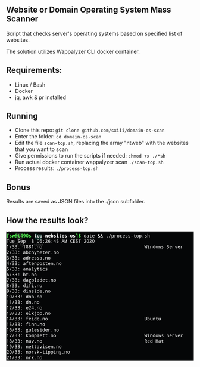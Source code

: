 ## Website or Domain Operating System Mass Scanner
Script that checks server's operating systems based on specified list of websites.

The solution utilizes Wappalyzer CLI docker container.

## Requirements:
* Linux / Bash
* Docker
* jq, awk & pr installed

## Running
* Clone this repo: `git clone github.com/sxiii/domain-os-scan`
* Enter the folder: `cd domain-os-scan`
* Edit the file `scan-top.sh`, replacing the array "ntweb" with the websites that you want to scan
* Give permissions to run the scripts if needed: `chmod +x ./*sh`
* Run actual docker container wappalyzer scan `./scan-top.sh`
* Process results: `./process-top.sh`

## Bonus
Results are saved as JSON files into the ./json subfolder.

## How the results look?
![example](example.png)
